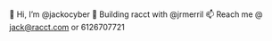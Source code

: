 👋 Hi, I’m @jackocyber
🦝 Building racct with @jrmerril
📫 Reach me @ jack@racct.com or 6126707721

<!---
jackocyber/jackocyber is a ✨ special ✨ repository because its `README.md` (this file) appears on your GitHub profile.
You can click the Preview link to take a look at your changes.
--->
